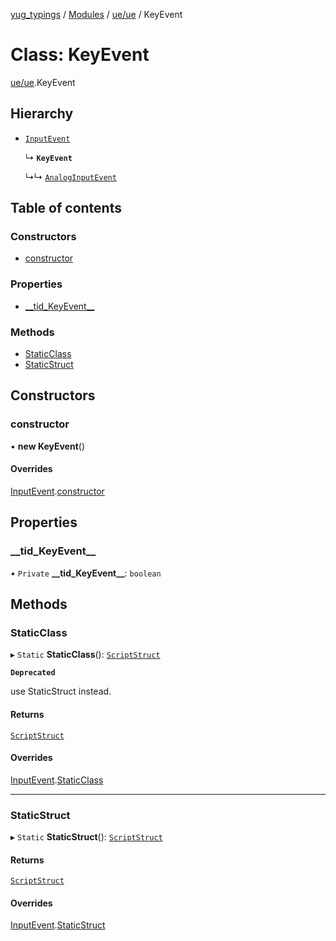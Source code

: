 [yug_typings](../README.md) / [Modules](../modules.md) / [ue/ue](../modules/ue_ue.md) / KeyEvent

# Class: KeyEvent

[ue/ue](../modules/ue_ue.md).KeyEvent

## Hierarchy

- [`InputEvent`](ue_ue.InputEvent.md)

  ↳ **`KeyEvent`**

  ↳↳ [`AnalogInputEvent`](ue_ue.AnalogInputEvent.md)

## Table of contents

### Constructors

- [constructor](ue_ue.KeyEvent.md#constructor)

### Properties

- [\_\_tid\_KeyEvent\_\_](ue_ue.KeyEvent.md#__tid_keyevent__)

### Methods

- [StaticClass](ue_ue.KeyEvent.md#staticclass)
- [StaticStruct](ue_ue.KeyEvent.md#staticstruct)

## Constructors

### constructor

• **new KeyEvent**()

#### Overrides

[InputEvent](ue_ue.InputEvent.md).[constructor](ue_ue.InputEvent.md#constructor)

## Properties

### \_\_tid\_KeyEvent\_\_

• `Private` **\_\_tid\_KeyEvent\_\_**: `boolean`

## Methods

### StaticClass

▸ `Static` **StaticClass**(): [`ScriptStruct`](ue_ue.ScriptStruct.md)

**`Deprecated`**

use StaticStruct instead.

#### Returns

[`ScriptStruct`](ue_ue.ScriptStruct.md)

#### Overrides

[InputEvent](ue_ue.InputEvent.md).[StaticClass](ue_ue.InputEvent.md#staticclass)

___

### StaticStruct

▸ `Static` **StaticStruct**(): [`ScriptStruct`](ue_ue.ScriptStruct.md)

#### Returns

[`ScriptStruct`](ue_ue.ScriptStruct.md)

#### Overrides

[InputEvent](ue_ue.InputEvent.md).[StaticStruct](ue_ue.InputEvent.md#staticstruct)
